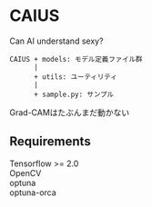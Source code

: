 # CAIUS
Can AI understand sexy?

```
CAIUS + models: モデル定義ファイル群
      |
      + utils: ユーティリティ
      |
      + sample.py: サンプル
```

Grad-CAMはたぶんまだ動かない

## Requirements
Tensorflow >= 2.0  
OpenCV  
optuna  
optuna-orca